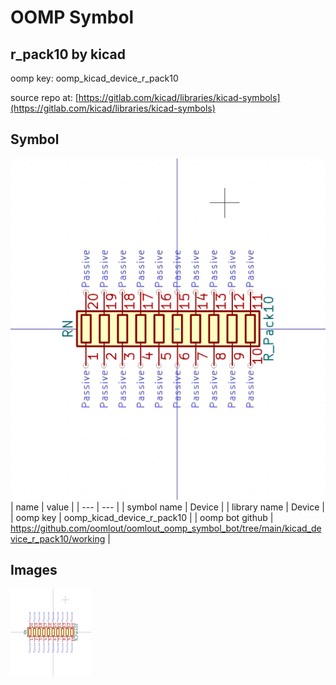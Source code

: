 # OOMP Symbol  
## r_pack10  by kicad  
  
oomp key: oomp_kicad_device_r_pack10  
  
source repo at: [https://gitlab.com/kicad/libraries/kicad-symbols](https://gitlab.com/kicad/libraries/kicad-symbols)  
## Symbol  
  
[![working.png](working_600.png)](working.png)  
| name | value | 
| --- | --- | 
| symbol name | Device | 
| library name | Device | 
| oomp key | oomp_kicad_device_r_pack10 | 
| oomp bot github | https://github.com/oomlout/oomlout_oomp_symbol_bot/tree/main/kicad_device_r_pack10/working | 
## Images  
  
[![working.png](working_140.png)](working.png)  
